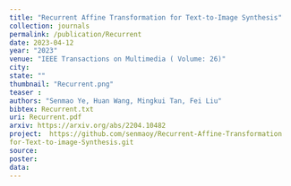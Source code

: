 ```yaml
---
title: "Recurrent Affine Transformation for Text-to-Image Synthesis"
collection: journals
permalink: /publication/Recurrent
date: 2023-04-12
year: "2023"
venue: "IEEE Transactions on Multimedia ( Volume: 26)"
city: 
state: ""
thumbnail: "Recurrent.png"
teaser : 
authors: "Senmao Ye, Huan Wang, Mingkui Tan, Fei Liu"
bibtex: Recurrent.txt
uri: Recurrent.pdf
arxiv: https://arxiv.org/abs/2204.10482
project:  https://github.com/senmaoy/Recurrent-Affine-Transformation
for-Text-to-image-Synthesis.git
source:
poster:
data:
---
```


